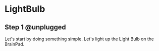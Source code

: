 # LightBulb 

## Step 1 @unplugged

Let's start by doing something simple. Let's light up the Light Bulb on the BrainPad.
 
